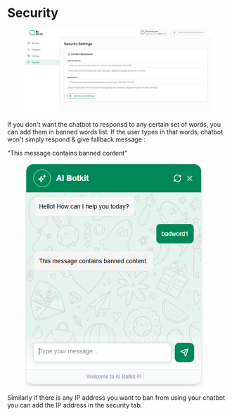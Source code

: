 # Security

<figure><img src="../.gitbook/assets/image (54).png" alt=""><figcaption></figcaption></figure>

If you don't want the chatbot to responsd to any certain set of words, you can add them in banned words list. If the user types in that words, chatbot won't simply respond & give fallback message :&#x20;

"This message contains banned content"

<figure><img src="../.gitbook/assets/image (55).png" alt=""><figcaption></figcaption></figure>

Similarly if there is any IP address you want to ban from using your chatbot you can add the IP address in the security tab.

